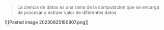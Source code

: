 > La ciencia de datos es una rama de la computacion que se encarga de procesar y extraer valor de diferentes datos

![[Pasted image 20230825190807.png]]
